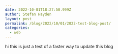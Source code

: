 ```yaml
---
date: 2022-10-01T18:27:50.999Z
author: Stefan Hayden
layout: post
permalink: /blog/2022/10/01/2022-test-blog-post/
categories:
  - web
---
```


hi this is just a test of a faster way to update this blog
